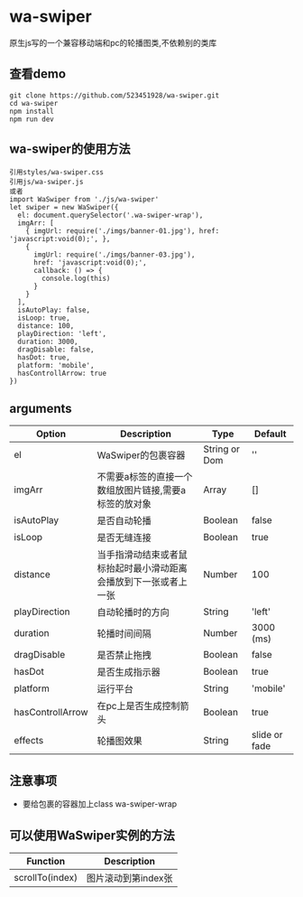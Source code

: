 # wa-swiper
原生js写的一个兼容移动端和pc的轮播图类,不依赖别的类库

## 查看demo
```
git clone https://github.com/523451928/wa-swiper.git
cd wa-swiper
npm install
npm run dev
```

## wa-swiper的使用方法
```
引用styles/wa-swiper.css
引用js/wa-swiper.js
或者
import WaSwiper from './js/wa-swiper'
let swiper = new WaSwiper({
  el: document.querySelector('.wa-swiper-wrap'),
  imgArr: [
    { imgUrl: require('./imgs/banner-01.jpg'), href: 'javascript:void(0);', },
    {
      imgUrl: require('./imgs/banner-03.jpg'),
      href: 'javascript:void(0);',
      callback: () => {
        console.log(this)
      }
    }
  ],
  isAutoPlay: false,
  isLoop: true,
  distance: 100,
  playDirection: 'left',
  duration: 3000,
  dragDisable: false,
  hasDot: true,
  platform: 'mobile',
  hasControllArrow: true
})

```
## arguments
| Option | Description | Type | Default |
| ----- | ----- | ----- | ----- |
| el | WaSwiper的包裹容器 | String or Dom | '' |
| imgArr | 不需要a标签的直接一个数组放图片链接,需要a标签的放对象 | Array | [] |
| isAutoPlay | 是否自动轮播 | Boolean | false |
| isLoop | 是否无缝连接 | Boolean | true |
| distance | 当手指滑动结束或者鼠标抬起时最小滑动距离会播放到下一张或者上一张 | Number | 100 |
| playDirection | 自动轮播时的方向 | String | 'left' |
| duration | 轮播时间间隔 | Number | 3000 (ms) |
| dragDisable | 是否禁止拖拽 | Boolean | false |
| hasDot | 是否生成指示器 | Boolean | true |
| platform | 运行平台 | String | 'mobile' |
| hasControllArrow | 在pc上是否生成控制箭头 | Boolean | true |
| effects | 轮播图效果 | String | slide or fade |

## 注意事项
* 要给包裹的容器加上class wa-swiper-wrap

## 可以使用WaSwiper实例的方法
| Function | Description |
| ----- | -----|
| scrollTo(index) | 图片滚动到第index张 |

